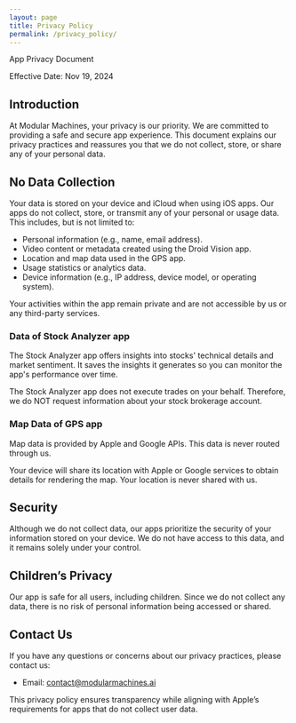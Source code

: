 ```yaml
---
layout: page
title: Privacy Policy
permalink: /privacy_policy/
---
```

App Privacy Document

Effective Date: Nov 19, 2024

## Introduction

At Modular Machines, your privacy is our priority. We are committed to providing a safe and secure app experience. This document explains our privacy practices and reassures you that we do not collect, store, or share any of your personal data.

## No Data Collection

Your data is stored on your device and iCloud when using iOS apps. Our apps do not collect, store, or transmit any of your personal or usage data. This includes, but is not limited to:

* Personal information (e.g., name, email address).
* Video content or metadata created using the Droid Vision app.
* Location and map data used in the GPS app.
* Usage statistics or analytics data.
* Device information (e.g., IP address, device model, or operating system).

Your activities within the app remain private and are not accessible by us or any third-party services.

### Data of Stock Analyzer app

The Stock Analyzer app offers insights into stocks' technical details and market sentiment. It saves the insights it generates so you can monitor the app's performance over time.

<!-- The application's database is hosted in the cloud with firewall protection and has no inbound or outbound connections to the outside world. -->

The Stock Analyzer app does not execute trades on your behalf. Therefore, we do NOT request information about your stock brokerage account.

### Map Data of GPS app

Map data is provided by Apple and Google APIs. This data is never routed through us. 

Your device will share its location with Apple or Google services to obtain details for rendering the map. Your location is never shared with us.

## Security

Although we do not collect data, our apps prioritize the security of your information stored on your device. We do not have access to this data, and it remains solely under your control.

## Children’s Privacy

Our app is safe for all users, including children. Since we do not collect any data, there is no risk of personal information being accessed or shared.

## Contact Us

If you have any questions or concerns about our privacy practices, please contact us:

* Email: contact@modularmachines.ai

This privacy policy ensures transparency while aligning with Apple’s requirements for apps that do not collect user data.